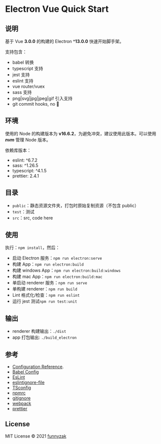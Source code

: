 # Electron Vue Quick Start

## 说明

基于 Vue **3.0.0** 的构建的 Electron **^13.0.0** 快速开始脚手架。

支持包含：

- babel 转换
- typescript 支持
- jest 支持
- eslint 支持
- vue router/vuex
- sass 支持
- png|svg|jpg|jpeg|gif 引入支持
- git commit hooks, no 💩

## 环境

使用的 Node 的构建版本为 **v16.6.2**，为避免冲突，建议使用此版本。可以使用 **_nvm_** 管理 Node 版本。

依赖库版本：

- eslint: ^6.7.2
- sass: ^1.26.5
- typescript: ^4.1.5
- prettier: 2.4.1

## 目录

- `public`：静态资源文件夹，打包时原始复制资源（不包含 public）
- `test`：测试
- `src`：src, code here

## 使用

执行：`npm install`，然后：

- 启动 Electron 服务：`npm run electron:serve`
- 构建 App：`npm run electron:build`
- 构建 windows App：`npm run electron:build:windows`
- 构建 mac App：`npm run electron:build:mac`
- 单启动 renderer 服务：`npm run serve`
- 单构建 renderer：`npm run build`
- Lint 格式化/检查：`npm run eslint`
- 运行 jest 测试`npm run test:unit`

## 输出

- renderer 构建输出：`./dist`
- app 打包输出: `./build_electron`

## 参考

- [Configuration Reference](https://cli.vuejs.org/zh/config/).
- [Babel Config](https://babel.docschina.org/docs/en/7.0.0/configuration/)
- [EsLint](https://eslint.org/docs/user-guide/configuring/)
- [eslintignore-file](https://eslint.org/docs/user-guide/configuring/ignoring-code#the-eslintignore-file)
- [TSconfig](https://www.typescriptlang.org/tsconfig/)
- [npmrc](https://docs.npmjs.com/cli/v7/configuring-npm/npmrc)
- [gitignore](https://git-scm.com/docs/gitignore)
- [webpack](https://webpack.docschina.org/guides/getting-started/)
- [prettier](https://prettier.io/docs/en/index.html)

## License

MIT License © 2021 [funnyzak](https://github.com/funnyzak)
